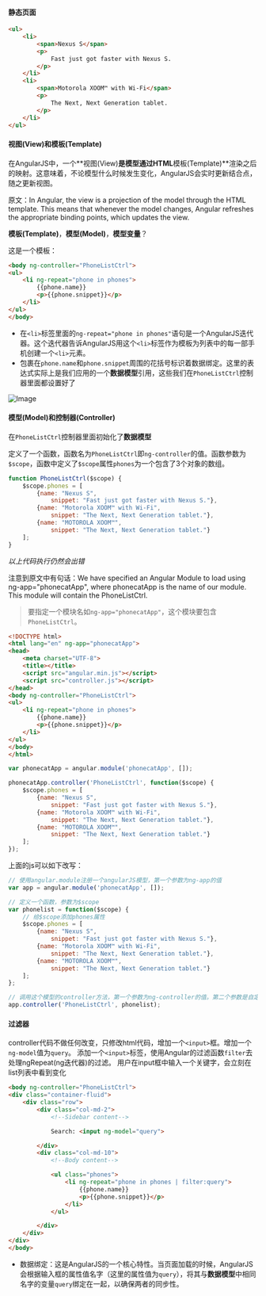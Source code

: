 #### 静态页面

```html
<ul>
    <li>
        <span>Nexus S</span>
        <p>
            Fast just got faster with Nexus S.
        </p>
    </li>
    <li>
        <span>Motorola XOOM™ with Wi-Fi</span>
        <p>
            The Next, Next Generation tablet.
        </p>
    </li>
</ul>
```

#### 视图(View)和模板(Template)

在AngularJS中，一个**视图(View)**是模型通过HTML**模板(Template)**渲染之后的映射。这意味着，不论模型什么时候发生变化，AngularJS会实时更新结合点，随之更新视图。

原文：In Angular, the view is a projection of the model through the HTML template. This means that whenever the model changes, Angular refreshes the appropriate binding points, which updates the view.


**模板(Template)**，**模型(Model)**，**模型变量**？

这是一个模板：

```html
<body ng-controller="PhoneListCtrl">
<ul>
    <li ng-repeat="phone in phones">
        {{phone.name}}
        <p>{{phone.snippet}}</p>
    </li>
</ul>
</body>
```

* 在`<li>`标签里面的`ng-repeat="phone in phones"`语句是一个AngularJS迭代器。这个迭代器告诉AngularJS用这个`<li>`标签作为模板为列表中的每一部手机创建一个`<li>`元素。
* 包裹在`phone.name`和`phone.snippet`周围的花括号标识着数据绑定。这里的表达式实际上是我们应用的一个**数据模型**引用，这些我们在`PhoneListCtrl`控制器里面都设置好了

![Image](https://docs.angularjs.org/img/tutorial/tutorial_02.png)

#### 模型(Model)和控制器(Controller)

在`PhoneListCtrl`控制器里面初始化了**数据模型**

定义了一个函数，函数名为`PhoneListCtrl`即`ng-controller`的值。函数参数为`$scope`，函数中定义了`$scope`属性`phones`为一个包含了3个对象的数组。

```javascript
function PhoneListCtrl($scope) {
    $scope.phones = [
        {name: "Nexus S",
            snippet: "Fast just got faster with Nexus S."},
        {name: "Motorola XOOM™ with Wi-Fi",
            snippet: "The Next, Next Generation tablet."},
        {name: "MOTOROLA XOOM™",
            snippet: "The Next, Next Generation tablet."}
    ];
}
```
*以上代码执行仍然会出错*

注意到原文中有句话：We have specified an Angular Module to load using ng-app="phonecatApp", where phonecatApp is the name of our module. This module will contain the PhoneListCtrl.
> 要指定一个模块名如`ng-app="phonecatApp"`，这个模块要包含`PhoneListCtrl`。


```html
<!DOCTYPE html>
<html lang="en" ng-app="phonecatApp">
<head>
    <meta charset="UTF-8">
    <title></title>
    <script src="angular.min.js"></script>
    <script src="controller.js"></script>
</head>
<body ng-controller="PhoneListCtrl">
<ul>
    <li ng-repeat="phone in phones">
        {{phone.name}}
        <p>{{phone.snippet}}</p>
    </li>
</ul>
</body>
</html>
```

```javascript
var phonecatApp = angular.module('phonecatApp', []);

phonecatApp.controller('PhoneListCtrl', function($scope) {
    $scope.phones = [
        {name: "Nexus S",
            snippet: "Fast just got faster with Nexus S."},
        {name: "Motorola XOOM™ with Wi-Fi",
            snippet: "The Next, Next Generation tablet."},
        {name: "MOTOROLA XOOM™",
            snippet: "The Next, Next Generation tablet."}
    ];
});
```

上面的js可以如下改写：

```javascript
// 使用angular.module注册一个angularJS模型，第一个参数为ng-app的值
var app = angular.module('phonecatApp', []);

// 定义一个函数，参数为$scope
var phonelist = function($scope) {
    // 给$scope添加phones属性
    $scope.phones = [
        {name: "Nexus S",
            snippet: "Fast just got faster with Nexus S."},
        {name: "Motorola XOOM™ with Wi-Fi",
            snippet: "The Next, Next Generation tablet."},
        {name: "MOTOROLA XOOM™",
            snippet: "The Next, Next Generation tablet."}
    ];
};

// 调用这个模型的controller方法，第一个参数为ng-controller的值。第二个参数是自定义的函数
app.controller('PhoneListCtrl', phonelist);
```

#### 过滤器

controller代码不做任何改变，只修改html代码，增加一个`<input>`框。增加一个`ng-model`值为`query`。
添加一个`<input>`标签，使用Angular的过滤函数`filter`去处理ngRepeat(ng迭代器)的过滤。
用户在input框中输入一个关键字，会立刻在list列表中看到变化

```html
<body ng-controller="PhoneListCtrl">
<div class="container-fluid">
    <div class="row">
        <div class="col-md-2">
            <!--Sidebar content-->

            Search: <input ng-model="query">

        </div>
        <div class="col-md-10">
            <!--Body content-->

            <ul class="phones">
                <li ng-repeat="phone in phones | filter:query">
                    {{phone.name}}
                    <p>{{phone.snippet}}</p>
                </li>
            </ul>

        </div>
    </div>
</div>
</body>
```

* 数据绑定：这是AngularJS的一个核心特性。当页面加载的时候，AngularJS会根据输入框的属性值名字（这里的属性值为`query`），将其与**数据模型**中相同名字的变量`query`绑定在一起，以确保两者的同步性。
